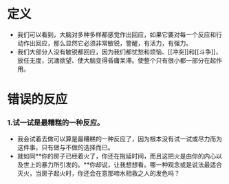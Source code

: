 # 定义
- 我们可以看到，大脑对多种多样都感觉作出回应，如果它要对每一个反应和行动作出回应，那么显然它必须非常敏锐，警醒，有活力，有强力。
- 我们大部分人没有敏锐都回应，因为我们都忧愁和烦恼、[[冲突]]和[[斗争]]，放任无度，沉湎欲望、使大脑变得昏庸呆滞。使整个只有很小都一部分在起作用。

# 错误的反应
### 1.试一试是最糟糕的一种反应。
- 我会试着去做可以算是最糟糕的一种反应了，因为根本没有试一试或尽力而为这件事，只有做与不做的选择而已。
- 就如同**你的房子已经着火了，你还在拖延时间，而且这把火是由你的内心以及世上的暴力所引发的。**你却说，让我想想看。哪一种观念或是说法最适合灭火，当房子起火时，你还会在意那啼水相救之人的发色吗？